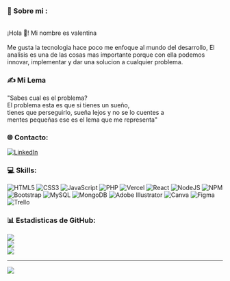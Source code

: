 ### 💫 Sobre mi :
<br>¡Hola 👋! Mi nombre es valentina <br>
<br>Me gusta la tecnologia hace poco me enfoque al mundo del desarrollo, El analisis es una de las cosas mas importante porque con ella podemos innovar, implementar y dar una solucion a cualquier problema.<br>


### ✍️ Mi Lema
"Sabes cual es el problema?<br>El problema esta es que si tienes un sueño,<br>tienes que perseguirlo, sueña lejos y no se lo cuentes a<br>mentes pequeñas ese es el lema que me representa"


### 🌐 Contacto:
[![LinkedIn](https://img.shields.io/badge/LinkedIn-%230077B5.svg?logo=linkedin&logoColor=white)](https://linkedin.com/in/www.linkedin.com/in/jenifer-valentina-camacho-abril-532276258) 

### 💻 Skills:
![HTML5](https://img.shields.io/badge/html5-%23E34F26.svg?style=for-the-badge&logo=html5&logoColor=white) ![CSS3](https://img.shields.io/badge/css3-%231572B6.svg?style=for-the-badge&logo=css3&logoColor=white) ![JavaScript](https://img.shields.io/badge/javascript-%23323330.svg?style=for-the-badge&logo=javascript&logoColor=%23F7DF1E) ![PHP](https://img.shields.io/badge/php-%23777BB4.svg?style=for-the-badge&logo=php&logoColor=white) ![Vercel](https://img.shields.io/badge/vercel-%23000000.svg?style=for-the-badge&logo=vercel&logoColor=white) ![React](https://img.shields.io/badge/react-%2320232a.svg?style=for-the-badge&logo=react&logoColor=%2361DAFB) ![NodeJS](https://img.shields.io/badge/node.js-6DA55F?style=for-the-badge&logo=node.js&logoColor=white) ![NPM](https://img.shields.io/badge/NPM-%23000000.svg?style=for-the-badge&logo=npm&logoColor=white) ![Bootstrap](https://img.shields.io/badge/bootstrap-%23563D7C.svg?style=for-the-badge&logo=bootstrap&logoColor=white) ![MySQL](https://img.shields.io/badge/mysql-%2300f.svg?style=for-the-badge&logo=mysql&logoColor=white) ![MongoDB](https://img.shields.io/badge/MongoDB-%234ea94b.svg?style=for-the-badge&logo=mongodb&logoColor=white) ![Adobe Illustrator](https://img.shields.io/badge/adobeillustrator-%23FF9A00.svg?style=for-the-badge&logo=adobeillustrator&logoColor=white) ![Canva](https://img.shields.io/badge/Canva-%2300C4CC.svg?style=for-the-badge&logo=Canva&logoColor=white) 	![Figma](https://img.shields.io/badge/figma-%23F24E1E.svg?style=for-the-badge&logo=figma&logoColor=white) ![Trello](https://img.shields.io/badge/Trello-%23026AA7.svg?style=for-the-badge&logo=Trello&logoColor=white)  

<!--### 🏆 Trofeos de GitHub 
![](https://github-profile-trophy.vercel.app/?username=valentinacamacho&theme=onestar&no-frame=false&no-bg=false&margin-w=4)--->

### 📊 Estadisticas de GitHub:
![](https://github-readme-stats.vercel.app/api?username=valentinacamacho&theme=jolly&hide_border=false&include_all_commits=true&count_private=true)<br/>
![](https://github-readme-streak-stats.herokuapp.com/?user=valentinacamacho&theme=jolly&hide_border=false)<br/>
![](https://github-readme-stats.vercel.app/api/top-langs/?username=valentinacamacho&theme=jolly&hide_border=false&include_all_commits=true&count_private=true&layout=compact)

------
[![](https://visitcount.itsvg.in/api?id=valentinacamacho&icon=9&color=1)](https://visitcount.itsvg.in)

<!-- Proudly created with GPRM ( https://gprm.itsvg.in ) -->

